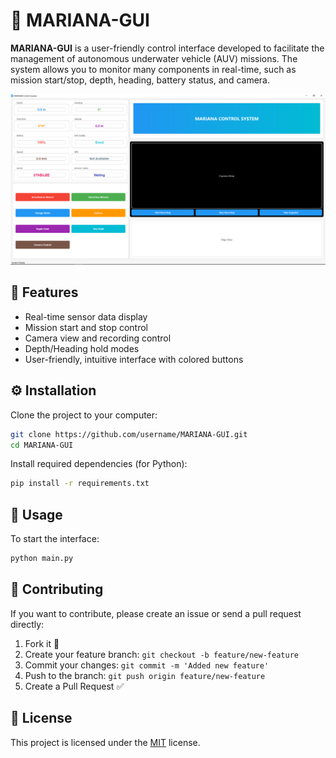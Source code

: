 # 🌊 MARIANA-GUI

**MARIANA-GUI** is a user-friendly control interface developed to facilitate the management of autonomous underwater vehicle (AUV) missions. The system allows you to monitor many components in real-time, such as mission start/stop, depth, heading, battery status, and camera.

![MARIANA-GUI Screenshot](https://github.com/krmdl/MARIANA-GUI/blob/main/Capture.PNG)

## 🧰 Features

- Real-time sensor data display
- Mission start and stop control
- Camera view and recording control
- Depth/Heading hold modes
- User-friendly, intuitive interface with colored buttons

## ⚙️ Installation

Clone the project to your computer:

```bash
git clone https://github.com/username/MARIANA-GUI.git
cd MARIANA-GUI
```

Install required dependencies (for Python):

```bash
pip install -r requirements.txt
```

## 🚀 Usage

To start the interface:

```bash
python main.py
```

## 🤝 Contributing

If you want to contribute, please create an issue or send a pull request directly:

1. Fork it 📌  
2. Create your feature branch: `git checkout -b feature/new-feature`
3. Commit your changes: `git commit -m 'Added new feature'`
4. Push to the branch: `git push origin feature/new-feature`
5. Create a Pull Request ✅

## 📄 License

This project is licensed under the [MIT](LICENSE) license.
